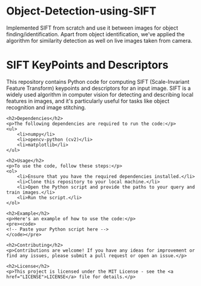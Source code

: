 # Object-Detection-using-SIFT
Implemented SIFT from scratch and use it between images for object finding/identification. Apart from object identification, we’ve applied the algorithm for similarity detection as well on live images taken from camera.
<!DOCTYPE html>
<html lang="en">
<head>
    <meta charset="UTF-8">
    <meta name="viewport" content="width=device-width, initial-scale=1.0">
    <title>SIFT KeyPoints and Descriptors</title>
</head>
<body>
    <h1>SIFT KeyPoints and Descriptors</h1>
    <p>This repository contains Python code for computing SIFT (Scale-Invariant Feature Transform) keypoints and descriptors for an input image. SIFT is a widely used algorithm in computer vision for detecting and describing local features in images, and it's particularly useful for tasks like object recognition and image stitching.</p>

    <h2>Dependencies</h2>
    <p>The following dependencies are required to run the code:</p>
    <ul>
        <li>numpy</li>
        <li>opencv-python (cv2)</li>
        <li>matplotlib</li>
    </ul>

    <h2>Usage</h2>
    <p>To use the code, follow these steps:</p>
    <ol>
        <li>Ensure that you have the required dependencies installed.</li>
        <li>Clone this repository to your local machine.</li>
        <li>Open the Python script and provide the paths to your query and train images.</li>
        <li>Run the script.</li>
    </ol>

    <h2>Example</h2>
    <p>Here's an example of how to use the code:</p>
    <pre><code>
    <!-- Paste your Python script here -->
    </code></pre>

    <h2>Contributing</h2>
    <p>Contributions are welcome! If you have any ideas for improvement or find any issues, please submit a pull request or open an issue.</p>

    <h2>License</h2>
    <p>This project is licensed under the MIT License - see the <a href="LICENSE">LICENSE</a> file for details.</p>
</body>
</html>
